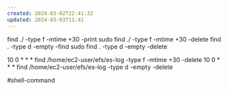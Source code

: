 ```yaml
---
created: 2024-03-02T22:41:32
updated: 2024-03-03T11:41
---
```


find ./ -type f -mtime +30  -print
sudo find ./ -type f -mtime +30 -delete
find . -type d -empty -find
sudo find . -type d -empty -delete

10 0 * * *  find /home/ec2-user/efs/es-log -type f -mtime +30 -delete
10 0 * * *  find /home/ec2-user/efs/es-log -type d -empty -delete

#shell-command